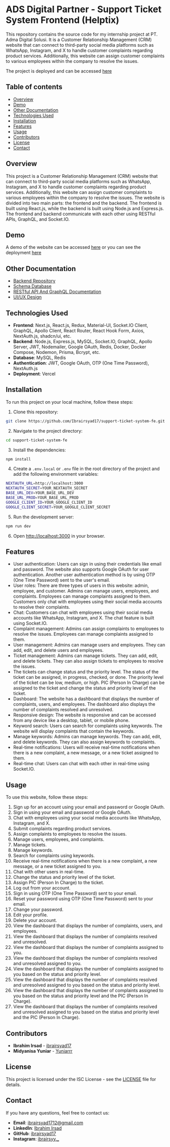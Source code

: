 # ADS Digital Partner - Support Ticket System Frontend (Helptix)

This repository contains the source code for my internship project at PT. Adma Digital Solusi. It is a Customer Relationship Management (CRM) website that can connect to third-party social media platforms such as WhatsApp, Instagram, and X to handle customer complaints regarding product services. Additionally, this website can assign customer complaints to various employees within the company to resolve the issues. 

The project is deployed and can be accessed [here](https://www.helptix.adslink.id/)

## Table of contents

- [Overview](#overview)
- [Demo](#demo)
- [Other Documentation](#other-documentation)
- [Technologies Used](#technologies-used)
- [Installation](#installation)
- [Features](#features)
- [Usage](#usage)
- [Contributors](#contributors)
- [License](#license)
- [Contact](#contact)

## Overview

This project is a Customer Relationship Management (CRM) website that can connect to third-party social media platforms such as WhatsApp, Instagram, and X to handle customer complaints regarding product services. Additionally, this website can assign customer complaints to various employees within the company to resolve the issues. The website is divided into two main parts: the frontend and the backend. The frontend is built using React.js, while the backend is built using Node.js and Express.js. The frontend and backend communicate with each other using RESTful APIs, GraphQL, and Socket.IO.

## Demo

A demo of the website can be accessed [here](https://www.helptix.my.id/) or you can see the deployment [here](https://helptix.adslink.id/)

## Other Documentation

- [Backend Repository](https://github.com/Yuniarrr/fixit)
- [Schema Database](https://drawsql.app/teams/ads-partner/diagrams/desain-database)
- [RESTful API And GraphQL Documentation](https://crimson-astronaut-599860.postman.co/workspace/ADS-Digital-Partner~42cb4ca8-a6fd-4cb5-95e6-fc78e57320a5/collection/28599911-5ce90f21-be5c-4987-8c51-1ad57fd89f98?action=share&creator=28599911)
- [UI/UX Design](https://www.figma.com/file/D9kmax73ifOpNQC4QxjRpK/Support-Ticket-System?type=design&node-id=0-1&mode=design&t=OVOOWMiaQP33gfIQ-0)

## Technologies Used

- **Frontend**: Next.js, React.js, Redux, Material-UI, Socket.IO Client, GraphQL, Apollo Client, React Router, React Hook Form, Axios, NextAuth.js, shadcn/ui, etc.
- **Backend**: Node.js, Express.js, MySQL, Socket.IO, GraphQL, Apollo Server, JWT, Nodemailer, Google OAuth, Redis, Docker, Docker Compose, Nodemon, Prisma, Bcrypt, etc.
- **Database**: MySQL, Redis
- **Authentication**: JWT, Google OAuth, OTP (One Time Password), NextAuth.js
- **Deployment**: Vercel

## Installation

To run this project on your local machine, follow these steps:

1. Clone this repository:

```bash
git clone https://github.com/Ibrairsyad17/support-ticket-system-fe.git
```

2. Navigate to the project directory:

```bash
cd support-ticket-system-fe
```

3. Install the dependencies:

```bash
npm install
```

4. Create a `.env.local` or `.env` file in the root directory of the project and add the following environment variables:

```bash
NEXTAUTH_URL=http://localhost:3000
NEXTAUTH_SECRET=YOUR_NEXTAUTH_SECRET
BASE_URL_DEV=YOUR_BASE_URL_DEV
BASE_URL_PROD=YOUR_BASE_URL_PROD
GOOGLE_CLIENT_ID=YOUR_GOOGLE_CLIENT_ID
GOOGLE_CLIENT_SECRET=YOUR_GOOGLE_CLIENT_SECRET
```

5. Run the development server:

```bash
npm run dev
```

6. Open [http://localhost:3000](http://localhost:3000) in your browser.

## Features

- User authentication: Users can sign in using their credentials like email and password. The website also supports Google OAuth for user authentication. Another user authentication method is by using OTP (One Time Password) sent to the user's email.
- User roles: There are three types of users in this website: admin, employee, and customer. Admins can manage users, employees, and complaints. Employees can manage complaints assigned to them. Customers only chat with employees using their social media accounts to resolve their complaints.
- Chat: Customers can chat with employees using their social media accounts like WhatsApp, Instagram, and X. The chat feature is built using Socket.IO.
- Complaint management: Admins can assign complaints to employees to resolve the issues. Employees can manage complaints assigned to them.
- User management: Admins can manage users and employees. They can add, edit, and delete users and employees.
- Ticket management: Admins can manage tickets. They can add, edit, and delete tickets. They can also assign tickets to employees to resolve the issues.
- The tickets can change status and the priority level. The status of the ticket can be assigned, in progress, checked, or done. The priority level of the ticket can be low, medium, or high. PIC (Person In Charge) can be assigned to the ticket and change the status and priority level of the ticket.
- Dashboard: The website has a dashboard that displays the number of complaints, users, and employees. The dashboard also displays the number of complaints resolved and unresolved.
- Responsive design: The website is responsive and can be accessed from any device like a desktop, tablet, or mobile phone.
- Keyword search: Users can search for complaints using keywords. The website will display complaints that contain the keywords.
- Manage keywords: Admins can manage keywords. They can add, edit, and delete keywords. They can also assign keywords to complaints.
- Real-time notifications: Users will receive real-time notifications when there is a new complaint, a new message, or a new ticket assigned to them.
- Real-time chat: Users can chat with each other in real-time using Socket.IO.

## Usage

To use this website, follow these steps:

1. Sign up for an account using your email and password or Google OAuth.
2. Sign in using your email and password or Google OAuth.
3. Chat with employees using your social media accounts like WhatsApp, Instagram, and X.
4. Submit complaints regarding product services.
5. Assign complaints to employees to resolve the issues.
6. Manage users, employees, and complaints.
7. Manage tickets.
8. Manage keywords.
9. Search for complaints using keywords.
10. Receive real-time notifications when there is a new complaint, a new message, or a new ticket assigned to you.
11. Chat with other users in real-time.
12. Change the status and priority level of the ticket.
13. Assign PIC (Person In Charge) to the ticket.
14. Log out from your account.
15. Sign in using OTP (One Time Password) sent to your email.
16. Reset your password using OTP (One Time Password) sent to your email.
17. Change your password.
18. Edit your profile.
19. Delete your account.
20. View the dashboard that displays the number of complaints, users, and employees.
21. View the dashboard that displays the number of complaints resolved and unresolved.
22. View the dashboard that displays the number of complaints assigned to you.
23. View the dashboard that displays the number of complaints resolved and unresolved assigned to you.
24. View the dashboard that displays the number of complaints assigned to you based on the status and priority level.
25. View the dashboard that displays the number of complaints resolved and unresolved assigned to you based on the status and priority level.
26. View the dashboard that displays the number of complaints assigned to you based on the status and priority level and the PIC (Person In Charge).
27. View the dashboard that displays the number of complaints resolved and unresolved assigned to you based on the status and priority level and the PIC (Person In Charge).

## Contributors

- **Ibrahim Irsad** - [ibrairsyad17](https://github.com/Ibrairsyad17)
- **Midyanisa Yuniar** - [Yuniarrr](https://github.com/Yuniarrr)

## License

This project is licensed under the ISC License - see the [LICENSE](LICENSE) file for details.

## Contact

If you have any questions, feel free to contact us:
- **Email**: ibrairsyad1712@gmail.com
- **LinkedIn**: [Ibrahim Irsad](https://www.linkedin.com/in/ibrairsyad17/)
- **GitHub**: [ibrairsyad17](https://www.github.com/Ibrairsyad17)
- **Instagram**: [ibrairsyy._](https://www.instagram.com/ibrairsyy._/)
